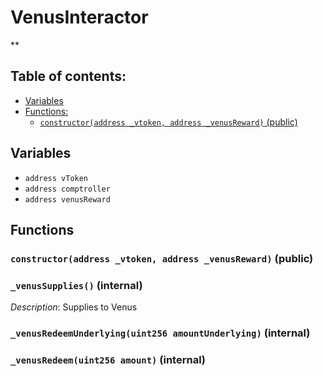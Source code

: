 # VenusInteractor
**


## Table of contents:
- [Variables](#variables)
- [Functions:](#functions)
  - [`constructor(address _vtoken, address _venusReward)` (public) ](#venusinteractor-constructor-address-address-)

## Variables <a name="variables"></a>
- `address vToken`
- `address comptroller`
- `address venusReward`

## Functions <a name="functions"></a>

### `constructor(address _vtoken, address _venusReward)` (public) <a name="venusinteractor-constructor-address-address-"></a>


### `_venusSupplies()` (internal) <a name="venusinteractor-_venussupplies--"></a>

*Description*: Supplies to Venus

### `_venusRedeemUnderlying(uint256 amountUnderlying)` (internal) <a name="venusinteractor-_venusredeemunderlying-uint256-"></a>


### `_venusRedeem(uint256 amount)` (internal) <a name="venusinteractor-_venusredeem-uint256-"></a>

